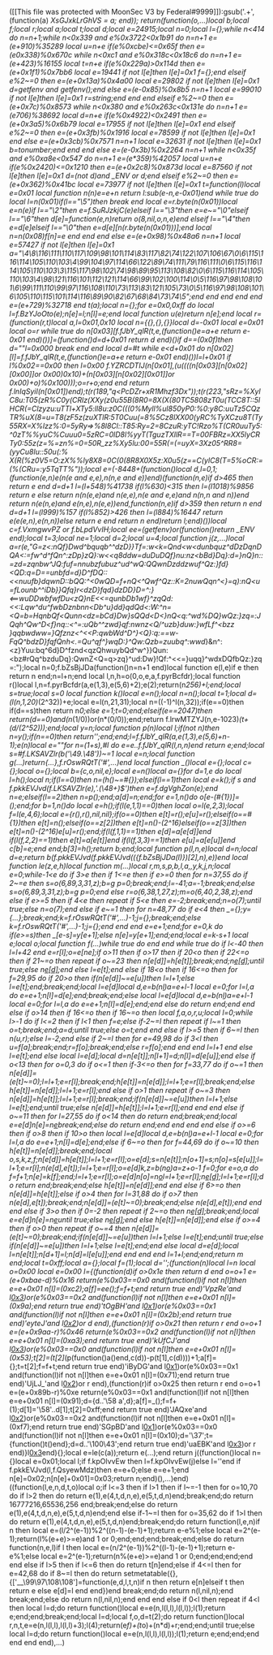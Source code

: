 ([[This file was protected with MoonSec V3 by Federal#9999]]):gsub('.+', (function(a) _XsGJxkLrGhVS = a; end)); return(function(o,...)local b;local f;local r;local a;local t;local d;local e=24915;local n=0;local l={};while n<414 do n=n+1;while n<0x339 and e%0x3722<0x1b91 do n=n+1 e=(e+910)%35289 local u=n+e if(e%0xcbe)<=0x65f then e=(e*0x338)%0x670c while n<0xc1 and e%0x318c<0x18c6 do n=n+1 e=(e+423)%16155 local t=n+e if(e%0x229a)>0x114d then e=(e+0x1f1)%0x7bb6 local e=19441 if not l[e]then l[e]=0x1 f={};end elseif e%2~=0 then e=(e+0x13a)%0x4a00 local e=29802 if not l[e]then l[e]=0x1 d=getfenv and getfenv();end else e=(e-0x85)%0x8b5 n=n+1 local e=99010 if not l[e]then l[e]=0x1 r=string;end end end elseif e%2~=0 then e=(e+0x7c)%0x8573 while n<0x380 and e%0x263c<0x131e do n=n+1 e=(e*706)%38692 local d=n+e if(e%0x4922)<0x2491 then e=(e+0x3a5)%0x6b79 local e=17955 if not l[e]then l[e]=0x1 end elseif e%2~=0 then e=(e+0x3fb)%0x1916 local e=78599 if not l[e]then l[e]=0x1 end else e=(e+0x3cb)%0x7571 n=n+1 local e=32631 if not l[e]then l[e]=0x1 b=tonumber;end end end else e=(e-0x3b)%0x2264 n=n+1 while n<0x35f and e%0xa8e<0x547 do n=n+1 e=(e*359)%42057 local u=n+e if(e%0x2420)<=0x1210 then e=(e+0x2c8)%0x873d local e=87560 if not l[e]then l[e]=0x1 d=(not d)and _ENV or d;end elseif e%2~=0 then e=(e+0x362)%0x41bc local e=73977 if not l[e]then l[e]=0x1 t=function(l)local e=0x01 local function n(n)e=e+n return l:sub(e-n,e-0x01)end while true do local l=n(0x01)if(l=="\5")then break end local e=r.byte(n(0x01))local e=n(e)if l=="\2"then e=f.SuRJzkjC(e)elseif l=="\3"then e=e~="\0"elseif l=="\6"then d[e]=function(e,n)return o(8,nil,o,n,e)end elseif l=="\4"then e=d[e]elseif l=="\0"then e=d[e][n(r.byte(n(0x01)))];end local n=n(0x08)f[n]=e end end end else e=(e+0x98)%0x48a6 n=n+1 local e=57427 if not l[e]then l[e]=0x1 a="\4\8\116\111\110\117\109\98\101\114\83\117\82\74\122\107\106\67\0\6\115\116\114\105\110\103\4\99\104\97\114\66\122\89\74\111\79\116\111\0\6\115\116\114\105\110\103\3\115\117\98\102\74\98\89\95\113\108\82\0\6\115\116\114\105\110\103\4\98\121\116\101\112\121\114\66\99\102\100\114\0\5\116\97\98\108\101\6\99\111\110\99\97\116\108\110\73\113\83\121\105\73\0\5\116\97\98\108\101\6\105\110\115\101\114\116\89\90\82\67\68\84\73\74\5";end end end end end e=(e+729)%32718 end t(a);local n={};for e=0x0,0xff do local l=f.BzYJoOto(e);n[e]=l;n[l]=e;end local function u(e)return n[e];end local r=(function(r,t)local a,l=0x01,0x10 local n={{},{},{}}local d=-0x01 local e=0x01 local o=r while true do n[0x03][f.fJbY_qlR(t,e,(function()e=a+e return e-0x01 end)())]=(function()d=d+0x01 return d end)()if d==(0x0f)then d=""l=0x000 break end end local d=#t while e<d+0x01 do n[0x02][l]=f.fJbY_qlR(t,e,(function()e=a+e return e-0x01 end)())l=l+0x01 if l%0x02==0x00 then l=0x00 f.YZRCDTIJ(n[0x01],(u((((n[0x03][n[0x02][0x00]]or 0x00)*0x10)+(n[0x03][n[0x02][0x01]]or 0x00)+o)%0x100)));o=r+o;end end return f.lnIqSyiI(n[0x01])end);t(r(189,"q<PcDZr+xR1Mhzf3Dx"));t(r(223,"sRz=%XylC8u:T05(zR%C0y(CRlz(XXy(z0u55B(8R0=8X(X(80TC5808zT0u(TCC8T::5lHCR(=Clzyzu:uTTl+XTy5:ll8u:z0C(((0%Myll%ul850yP0:%0:y8C:uuTz5CQzTR%uX(8=u=T8(zF5z(zuXTlR:5T0Cuu(=8%5Cz8lXX00(yRC%TyXCzu8T(Ty55RX=X%lzz%:0=5yRy=>%8l8Cl::T85:Ry=2=8CzuR:yTC!Rzo%T(CR0uuTy5:^0zT%%yuC%Cuuu0=5zRC=0lD8l%yyT(TguzTXllR==T=00FBRz=XX5lyCRTy0:55z(z=%=zn%=0=50R_zz%Xy5lu:00=55R(=(=uyX=3Xz05^RR8=(yyCu8lu::50u(:% X(R(%z0V5=O:zX%%ly8X8=0C(0(8R8X0X5z:X*0u5(z==C(ylC8(T=5%oCR:=(%(CRu=:y5TqTT%"));local e=(-8448+(function()local d,l=0,1;(function(e,n)e(n(e and e,e),n(n,e and e))end)(function(n,e)if d>465 then return e end d=d+1 l=(l+548)%41738 if(l%630)<315 then l=(l*1018)%9856 return e else return n(n(e,e)and n(e,e),n(e and e,e)and n(n,n and n))end return n(e(n,e)and e(n,e),n(e,e))end,function(n,e)if d>359 then return n end d=d+1 l=(l*999)%157 if(l%852)>426 then l=(l*884)%16447 return e(e(e,n),e(n,n))else return e end return n end)return l;end)())local c=f.VxmgwvPZ or f.bLpdVvIH;local ee=(getfenv)or(function()return _ENV end);local t=3;local ne=1;local d=2;local u=4;local function j(z,...)local a=r(e,"G=z<:nQf}Dwd^bquqb^^dzD}}Tf=:w<k=Qnd<w<dunbquz^dDzDqnDQA<:=fw^d^fQn^:zDp}zQ}:w<<q8ddw=duDuDQf}nu:nz<bBd}Dq}:d=}nQ}n::=zd=zqnbw^JQ:fuf=nnubzfubuz^ud^wQ:QQwnDzddzwuf^Qz:}fd}<QD:q=D==unbfd=d}D^fDQ::<<nu*ufb}dqwnD::bQQ:^<0wQD=f+nQ<^Qwf^Qz::K=2nuwQqn^<}=q):nQ<u=fLounb^^iDb}}Qfq}r<dzD}fqd}dzDD}D=^:}<==wuDDwbfwfDu<zQ}nE<<=qunbDb1wf}^zqQd:<<:Lqw^du^fwbDznbnn<Db^u}dd}qdQd<:W:^n=<Q=b=HqnbQf<Qunn<dz=bCd}Dw}sQQd<D<}nQ<q:^wd%DQ}wQz:}zq=:JQqh^Qw^D<f}nq::<^=:uQb^^zwd}qf:nwnz<Q/^uzb}duw:}wfLf^<bzz }qqbwdww=}Qfznz<^<<P:qwbWd^D^}<Q}:q:==w-FqQ^bdzD}fqfQnh<.=Qu^qf^}wqD:}^Qw:Qzb=zuubq^:wwd_}&n^:<z}Yuu:bq^6d}D^fznd<qzQhwuybQd^w^}}Qun:<bz#rQq^bzduDq}:QwnZ<Q=q>zq}^ud:Dw}!Qf:^<<=}uqq}^wdxDQfbQz:}zq=:");local n=0;f.bZsBjJDa(function()n=n+1 end)local function e(l,e)if e then return n end;n=l+n;end local l,n,h=o(0,o,e,a,f.pyrBcfdr);local function r()local l,n=f.pyrBcfdr(a,e(1,3),e(5,6)+2);e(2);return(n*256)+l;end;local s=true;local s=0 local function k()local e=n();local n=n();local t=1;local d=(l(n,1,20)*(2^32))+e;local e=l(n,21,31);local n=((-1)^l(n,32));if(e==0)then if(d==s)then return n*0;else e=1;t=0;end;elseif(e==2047)then return(d==0)and(n*(1/0))or(n*(0/0));end;return f.lrwMTZYJ(n,e-1023)*(t+(d/(2^52)));end;local y=n;local function p(n)local l;if(not n)then n=y();if(n==0)then return'';end;end;l=f.fJbY_qlR(a,e(1,3),e(5,6)+n-1);e(n)local e=""for n=(1+s),#l do e=e..f.fJbY_qlR(l,n,n)end return e;end;local s=#f.LKSAVZlr(b('\49.\48'))~=1 local e=n;local function g(...)return{...},f.rOswRQtT('#',...)end local function _()local e={};local c={};local o={};local b={c,o,nil,e};local e=n()local a={}for d=1,e do local l=h();local n;if(l==0)then n=(h()~=#{});elseif(l==1)then local e=k();if s and f.pkkEVJvd(f.LKSAVZlr(e),'.(\48+)$')then e=f.dgVghZon(e);end n=e;elseif(l==2)then n=p();end;a[d]=n;end;for e=1,n()do o[e-(#{1})]=_();end;for b=1,n()do local e=h();if(l(e,1,1)==0)then local o=l(e,2,3);local f=l(e,4,6);local e={r(),r(),nil,nil};if(o==0)then e[t]=r();e[u]=r();elseif(o==#{1})then e[t]=n();elseif(o==z[2])then e[t]=n()-(2^16)elseif(o==z[3])then e[t]=n()-(2^16)e[u]=r();end;if(l(f,1,1)==1)then e[d]=a[e[d]]end if(l(f,2,2)==1)then e[t]=a[e[t]]end if(l(f,3,3)==1)then e[u]=a[e[u]]end c[b]=e;end end;b[3]=h();return b;end;local function p(l,n,e)local d=n;local d=e;return b(f.pkkEVJvd(f.pkkEVJvd(({f.bZsBjJDa(l)})[2],n),e))end local function le(z,e,h)local function m(...)local r,m,s,p,b,l,a,_,y,k,j,n;local e=0;while-1<e do if 3>e then if 1<=e then if e>=0 then for n=37,55 do if 2~=e then s=o(6,89,3,31,z);b=g p=0;break;end;l=-41;a=-1;break;end;else s=o(6,89,3,31,z);b=g p=0;end else r=o(6,38,1,27,z);m=o(6,40,2,38,z);end else if e>=5 then if 4<e then repeat if 5<e then e=-2;break;end;n=o(7);until true;else n=o(7);end else if e~=1 then for n=48,77 do if e<4 then _={};y={...};break;end;k=f.rOswRQtT('#',...)-1;j={};break;end;else k=f.rOswRQtT('#',...)-1;j={};end end end e=e+1;end;for e=0,k do if(e>=s)then _[e-s]=y[e+1];else n[e]=y[e+1];end;end;local e=k-s+1 local e;local o;local function f(...)while true do end end while true do if l<-40 then l=l+42 end e=r[l];o=e[ne];if o>11 then if o>17 then if 20<o then if 22<=o then if 21~=o then repeat if o~=23 then n[e[d]]=h[e[t]];break;end;n[e[d]]();until true;else n[e[d]]();end else l=e[t];end else if 18<o then if 16<=o then for f=29,95 do if 20>o then if(n[e[d]]~=e[u])then l=l+1;else l=e[t];end;break;end;local l=e[d]local d,e=b(n[l](c(n,l+1,e[t])))a=e+l-1 local e=0;for l=l,a do e=e+1;n[l]=d[e];end;break;end;else local l=e[d]local d,e=b(n[l](c(n,l+1,e[t])))a=e+l-1 local e=0;for l=l,a do e=e+1;n[l]=d[e];end;end else do return end;end end else if o>14 then if 16<=o then if 16~=o then local f,a,o,r,u;local l=0;while l>-1 do if l<=2 then if l<1 then f=e;else if-2~=l then repeat if l~=1 then o=t;break;end;a=d;until true;else o=t;end end else if l>=5 then if 6~=l then n(u,r);else l=-2;end else if 2~=l then for e=49,98 do if 3<l then u=f[a];break;end;r=f[o];break;end;else r=f[o];end end end l=l+1 end else l=e[t];end else local l=e[d];local d=n[e[t]];n[l+1]=d;n[l]=d[e[u]];end else if o<13 then for o=0,3 do if o<=1 then if-3<=o then for f=33,77 do if o~=1 then n[e[d]]=(e[t]~=0);l=l+1;e=r[l];break;end;h[e[t]]=n[e[d]];l=l+1;e=r[l];break;end;else h[e[t]]=n[e[d]];l=l+1;e=r[l];end else if o>1 then repeat if o~=3 then n[e[d]]=h[e[t]];l=l+1;e=r[l];break;end;if(n[e[d]]~=e[u])then l=l+1;else l=e[t];end;until true;else n[e[d]]=h[e[t]];l=l+1;e=r[l];end end end else if o~=11 then for l=27,55 do if o<14 then do return end;break;end;local e=e[d]n[e]=n[e](c(n,e+1,a))break;end;else do return end;end end end end else if o>=6 then if o>8 then if 10>o then local l=e[d]local d,e=b(n[l](c(n,l+1,e[t])))a=e+l-1 local e=0;for l=l,a do e=e+1;n[l]=d[e];end;else if 6~=o then for f=44,69 do if o~=10 then h[e[t]]=n[e[d]];break;end;local o,s,k,z,f;n[e[d]]=h[e[t]];l=l+1;e=r[l];o=e[d];s=n[e[t]];n[o+1]=s;n[o]=s[e[u]];l=l+1;e=r[l];n(e[d],e[t]);l=l+1;e=r[l];o=e[d]k,z=b(n[o](c(n,o+1,e[t])))a=z+o-1 f=0;for e=o,a do f=f+1;n[e]=k[f];end;l=l+1;e=r[l];o=e[d]n[o]=n[o](c(n,o+1,a))l=l+1;e=r[l];n[e[d]]();l=l+1;e=r[l];do return end;break;end;else h[e[t]]=n[e[d]];end end else if 6>=o then n[e[d]]=h[e[t]];else if o>4 then for l=31,88 do if o>7 then n(e[d],e[t]);break;end;n[e[d]]=(e[t]~=0);break;end;else n(e[d],e[t]);end end end else if 3>o then if 0<o then if o>=-2 then repeat if 2~=o then n[e[d]]();break;end;local e=e[d]n[e]=n[e](c(n,e+1,a))until true;else n[e[d]]();end else h[e[t]]=n[e[d]];end else if o>=4 then if o>0 then repeat if o~=4 then n[e[d]]=(e[t]~=0);break;end;if(n[e[d]]~=e[u])then l=l+1;else l=e[t];end;until true;else if(n[e[d]]~=e[u])then l=l+1;else l=e[t];end;end else local d=e[d];local l=n[e[t]];n[d+1]=l;n[d]=l[e[u]];end end end end l=1+l;end;end;return m end;local t=0xff;local a={};local f=(1);local d='';(function(n)local l=n local o=0x00 local e=0x00 l={(function(d)if o>0x1e then return d end o=o+1 e=(e+0xbae-d)%0x16 return(e%0x03==0x0 and(function(l)if not n[l]then e=e+0x01 n[l]=(0xc2);a[f]=ee();f=f+t;end return true end)'VpzRe'and l[0x3](0x2cd+d))or(e%0x03==0x2 and(function(l)if not n[l]then e=e+0x01 n[l]=(0x9a);end return true end)'tOgBH'and l[0x1](d+0x3c0))or(e%0x03==0x1 and(function(l)if not n[l]then e=e+0x01 n[l]=(0x2b);end return true end)'eyteJ'and l[0x2](d+0x31a))or d end),(function(r)if o>0x21 then return r end o=o+1 e=(e+0x9aa-r)%0x46 return(e%0x03==0x2 and(function(l)if not n[l]then e=e+0x01 n[l]=(0xa3);end return true end)'kUfCJ'and l[0x3](0x231+r))or(e%0x03==0x0 and(function(l)if not n[l]then e=e+0x01 n[l]=(0x53);t[2]=(t[2]*(p(function()a()end,c(d))-p(t[1],c(d))))+1;a[f]={};t=t[2];f=f+t;end return true end)'iByDG'and l[0x1](r+0xf7))or(e%0x03==0x1 and(function(l)if not n[l]then e=e+0x01 n[l]=(0x71);end return true end)'UjLJ_'and l[0x2](r+0x2ce))or r end),(function(r)if o>0x25 then return r end o=o+1 e=(e+0x89b-r)%0xe return(e%0x03==0x1 and(function(l)if not n[l]then e=e+0x01 n[l]=(0x91);d={d..'\58 a',d};a[f]=_();f=f+(1);d[1]='\58'..d[1];t[2]=0xff;end return true end)'JAQxe'and l[0x2](0x7e+r))or(e%0x03==0x2 and(function(l)if not n[l]then e=e+0x01 n[l]=(0xf7);end return true end)'SGpBD'and l[0x1](r+0x1fd))or(e%0x03==0x0 and(function(l)if not n[l]then e=e+0x01 n[l]=(0x10);d='\37';t={function()t()end};d=d..'\100\43';end return true end)'uaEBK'and l[0x3](r+0x1bf))or r end)}l[0x3](0x5fd)end){};local e=le(c(a));return e(...);end return j((function()local n={}local e=0x01;local l;if f.kpOlvvEw then l=f.kpOlvvEw(j)else l=''end if f.pkkEVJvd(l,f.QsyewMdz)then e=e+0;else e=e+1;end n[e]=0x02;n[n[e]+0x01]=0x03;return n;end)(),...)end)((function(l,e,n,d,t,o)local o;if l<=3 then if l>1 then if l~=-1 then for o=10,70 do if l>2 then do return e(1),e(4,t,d,n,e),e(5,t,d,n)end;break;end;do return 16777216,65536,256 end;break;end;else do return e(1),e(4,t,d,n,e),e(5,t,d,n)end;end else if-1~=l then for o=35,62 do if 1>l then do return e(1),e(4,t,d,n,e),e(5,t,d,n)end;break;end;do return function(l,e,n)if n then local e=(l/2^(e-1))%2^((n-1)-(e-1)+1);return e-e%1;else local e=2^(e-1);return(l%(e+e)>=e)and 1 or 0;end;end;end;break;end;else do return function(n,e,l)if l then local e=(n/2^(e-1))%2^((l-1)-(e-1)+1);return e-e%1;else local e=2^(e-1);return(n%(e+e)>=e)and 1 or 0;end;end;end;end end else if l>5 then if l<=6 then do return t[n]end;else if 4<=l then for e=42,68 do if 8~=l then do return setmetatable({},{['__\99\97\108\108']=function(e,d,l,t,n)if n then return e[n]elseif t then return e else e[d]=l end end})end break;end;do return n(l,nil,n);end break;end;else do return n(l,nil,n);end end end else if 0<l then repeat if 4<l then local l=d;do return function()local e=e(n,l(l,l),l(l,l));l(1);return e;end;end;break;end;local l=d;local f,o,d=t(2);do return function()local r,n,t,e=e(n,l(l,l),l(l,l)+3);l(4);return(e*f)+(t*o)+(n*d)+r;end;end;until true;else local l=d;do return function()local e=e(n,l(l,l),l(l,l));l(1);return e;end;end;end end end end),...)
